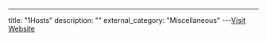---
title: "1Hosts"
description: ""
external_category: "Miscellaneous"
---[Visit Website](https://github.com/badmojr/1Hosts/issues?q=author%3Ayokoffing)


